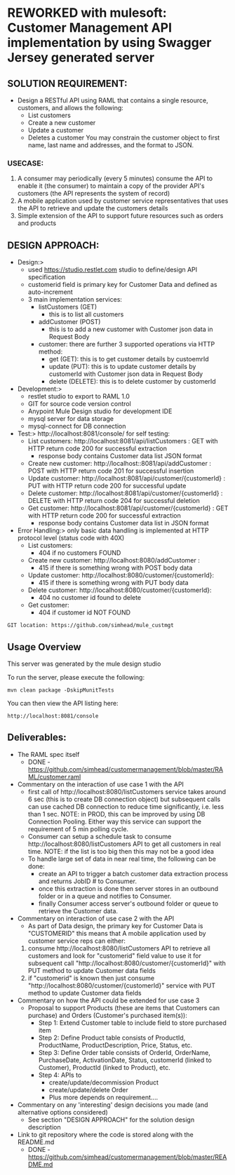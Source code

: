 # REWORKED with mulesoft: Customer Management API implementation by using Swagger Jersey generated server

## SOLUTION REQUIREMENT:
- Design a RESTful API using RAML that contains a single resource, customers, and allows the following:
	- List customers
	- Create a new customer
	- Update a customer
	- Deletes a customer
You may constrain the customer object to first name, last name and addresses, and the format to JSON.

### USECASE:
1. A consumer may periodically (every 5 minutes) consume the API to enable it (the consumer) to maintain a copy of the provider API's customers (the API represents the system of record)
2. A mobile application used by customer service representatives that uses the API to retrieve and update the customers details
3. Simple extension of the API to support future resources such as orders and products

## DESIGN APPROACH:
- Design:> 
	- used https://studio.restlet.com studio to define/design API specification
	- customerid field is primary key for Customer Data and defined as auto-increment
	- 3 main implementation services:
		- listCustomers (GET)
			- this is to list all customers
		- addCustomer (POST)
			- this is to add a new customer with Customer json data in Request Body
		- customer: there are further 3 supported operations via HTTP method:
			- get (GET): this is to get customer details by custoemrId
			- update (PUT): this is to update customer details by customerId with Customer json data in Request Body
			- delete (DELETE): this is to delete customer by customerId
- Development:> 
	- restlet studio to export to RAML 1.0
	- GIT for source code version control
	- Anypoint Mule Design studio for development IDE
	- mysql server for data storage
	- mysql-connect for DB connection
- Test:> http://localhost:8081/console/ for self testing:
	- List customers: http://localhost:8081/api/listCustomers  :  GET with HTTP return code 200 for successful extraction
		- response body contains Customer data list JSON format
	- Create new customer: http://localhost::8081/api/addCustomer  :  POST with HTTP return code 201 for successful insertion
	- Update customer: http://localhost:8081/api/customer/{customerId}  :  PUT with HTTP return code 200 for successful update
	- Delete customer: http://localhost:8081/api/customer/{customerId}  :  DELETE with HTTP return code 204 for successful deletion
	- Get customer: http://localhost:8081/api/customer/{customerId}  :  GET with HTTP return code 200 for successful extraction
		- response body contains Customer data list in JSON format
- Error Handling:> only basic data handling is implemented at HTTP protocol level (status code with 40X)
	- List customers: 
		- 404 if no customers FOUND
	- Create new customer: http://localhost:8080/addCustomer :
		- 415 if there is something wrong with POST body data
	- Update customer: http://localhost:8080/customer/{customerId}:
		- 415 if there is something wrong with PUT body data 
	- Delete customer: http://localhost:8080/customer/{customerId}:
		- 404 no customer id found to delete
	- Get customer: 
		- 404 if customer id NOT FOUND

```
GIT location: https://github.com/simhead/mule_custmgt
```
## Usage Overview
This server was generated by the mule design studio

To run the server, please execute the following:

```
mvn clean package -DskipMunitTests
```

You can then view the API listing here:

```
http://localhost:8081/console
```

## Deliverables:
- The RAML spec itself
	- DONE - https://github.com/simhead/customermanagement/blob/master/RAML/customer.raml
- Commentary on the interaction of use case 1 with the API
	- first call of http://localhost:8080/listCustomers service takes around 6 sec (this is to create DB connection object) but subsequent calls can use cached DB connection to reduce time significantly, i.e. less than 1 sec. NOTE: in PROD, this can be improved by using DB Connection Pooling. Either way this service can support the requirement of 5 min polling cycle.
	- Consumer can setup a schedule task to consume http://localhost:8080/listCustomers API to get all customers in real time. NOTE: if the list is too big then this may not be a good idea
	- To handle large set of data in near real time, the following can be done:
		- create an API to trigger a batch customer data extraction process and returns JobID # to Consumer.
		- once this extraction is done then server stores in an outbound folder or in a queue and notifies to Consumer.
		- finally Consumer access server's outbound folder or queue to retrieve the Customer data.
- Commentary on interaction of use case 2 with the API
	- As part of Data design, the primary key for Customer Data is "CUSTOMERID" this means that 
	A mobile application used by customer service reps can either:
	1. consume http://localhost:8080/listCustomers API to retrieve all customers and look for "customerid" field value to use it for subsequent call "http://localhost:8080/customer/{customerId}" with PUT method to update Customer data fields
	2. if "customerid" is known then just consume "http://localhost:8080/customer/{customerId}" service with PUT method to update Customer data fields
- Commentary on how the API could be extended for use case 3
	- Proposal to support Products (these are items that Customers can purchase) and Orders (Customer's purchased item(s)):
		- Step 1: Extend Customer table to include field to store purchased item
		- Step 2: Define Product table consists of ProductId, ProductName, ProductDescription, Price, Status, etc.
		- Step 3: Define Order table consists of OrderId, OrderName, PurchaseDate, ActivationDate, Status, customerId (linked to Customer), ProductId (linked to Product), etc.
		- Step 4: APIs to 
			- create/update/decommission Product
			- create/update/delete Order
			- Plus more depends on requirement....
- Commentary on any 'interesting' design decisions you made (and alternative options considered)
	- See section "DESIGN APPROACH" for the solution design description
- Link to git repository where the code is stored along with the README.md
	- DONE - https://github.com/simhead/customermanagement/blob/master/README.md

